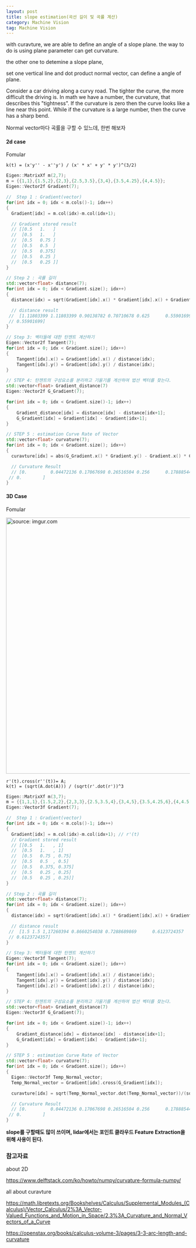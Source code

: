 ```yaml
---
layout: post
title: slope estimation(곡선 길이 및 곡률 계산)
category: Machine Vision
tag: Machine Vision
---
```


with curavture, we are able to define an angle of a slope plane. the way to do is using plane parameter can get curvature.

the other one to detemine a slope plane,

set one vertical line and dot product normal vector, can define a angle of plane.


Consider a car driving along a curvy road. The tighter the curve, the more difficult the driving is. In math we have a number, the curvature, that describes this "tightness". If the curvature is zero then the curve looks like a line near this point. While if the curvature is a large number, then the curve has a sharp bend.


Normal vector마다 곡률을 구할 수 있느데, 한번 해보자

#### 2d case


Fomular

```
k(t) = (x'y'' - x''y') / (x' * x' + y' * y')^(3/2)
```

```c++
Eigen::MatrixXf m(2,7);
m = {{1,1},{1.5,2},{2,3},{2.5,3.5},{3,4},{3.5,4.25},{4,4.5}};
Eigen::Vector2f Gradient(7);

//  Step 1 : Gradient(vector)
for(int idx = 0; idx < m.cols()-1; idx++)
{
  Gradient[idx] = m.col(idx)-m.col(idx+1);

  // Gradient stored result
  // [[0.5   1.   ]
  //  [0.5   1.   ]
  //  [0.5   0.75 ]
  //  [0.5   0.5  ]
  //  [0.5   0.375]
  //  [0.5   0.25 ]
  //  [0.5   0.25 ]]
}

// Step 2 : 곡률 길이
std::vector<float> distance(7);
for(int idx = 0; idx < Gradient.size(); idx++)
{
  distance(idx) = sqrt(Gradient[idx].x() * Gradient[idx].x() + Gradient[idx].y() * Gradient[idx].y());

  // distance result
 //  [1.11803399 1.11803399 0.90138782 0.70710678 0.625      0.55901699
 // 0.55901699]
}

// Step 3: 벡터들에 대한 탄젠트 계산하기
Eigen::Vector2f Tangent(7);
for(int idx = 0; idx < Gradient.size(); idx++)
{
    Tangent[idx].x() = Gradient[idx].x() / distance(idx);
    Tangent[idx].y() = Gradient[idx].y() / distance(idx);
}

// STEP 4: 탄젠트의 구성요소를 분리하고 기울기를 계산하여 법선 벡터를 찾는다.
std::vector<float> Gradient_distance(7)
Eigen::Vector2f G_Gradient(7);

for(int idx = 0; idx < Gradient.size()-1; idx++)
{
    Gradient_distance[idx] = distance[idx] - distance[idx+1];
    G_Gradient[idx] = Gradient[idx] - Gradient[idx+1];
}

// STEP 5 : estimation Curve Rate of Vector
std::vector<float> curvature(7);
for(int idx = 0; idx < Gradient.size(); idx++)
{
  curavture[idx] = abs(G_Gradient.x() * Gradient.y() - Gradient.x() * G_Gradient.y())/((Gradient.x() * Gradient.x() + Gradient.y() * Gradient.y())**1.5);

  // Curvature Result
  // [0.         0.04472136 0.17067698 0.26516504 0.256      0.17888544
 // 0.        ]
}

```

#### 3D Case

Fomular

<a href="https://postimg.cc/jwGcWdRC"><img src="https://i.postimg.cc/d30xxLXR/Kakao-Talk-Image-2022-01-13-18-29-15.jpg" width="700px" title="source: imgur.com" /><a>

```
r'(t).cross(r''(t))= A;
k(t) = (sqrt(A.dot(A))) / (sqrt(r'.dot(r'))^3
```

```c++
Eigen::MatrixXf m(3,7);
m = {{1,1,1},{1.5,2,2},{2,3,3},{2.5,3.5,4},{3,4,5},{3.5,4.25,6},{4,4.5,7}};
Eigen::Vector3f Gradient(7);

//  Step 1 : Gradient(vector)
for(int idx = 0; idx < m.cols()-1; idx++)
{
  Gradient[idx] = m.col(idx)-m.col(idx+1); // r'(t)
  // Gradient stored result
  // [[0.5   1.   , 1]
  //  [0.5   1.   , 1]
  //  [0.5   0.75 , 0.75]
  //  [0.5   0.5  , 0.5]
  //  [0.5   0.375, 0.375]
  //  [0.5   0.25 , 0.25]
  //  [0.5   0.25 , 0.25]]
}

// Step 2 : 곡률 길이
std::vector<float> distance(7);
for(int idx = 0; idx < Gradient.size(); idx++)
{
  distance(idx) = sqrt(Gradient[idx].x() * Gradient[idx].x() + Gradient[idx].y() * Gradient[idx].y() + Gradient[idx].z() * Gradient[idx].z());

  // distance result
 //  [1.5 1.5 1,17260394 0.8660254038 0.7288689869      0.6123724357
 // 0.6123724357]
}

// Step 3: 벡터들에 대한 탄젠트 계산하기
Eigen::Vector3f Tangent(7);
for(int idx = 0; idx < Gradient.size(); idx++)
{
    Tangent[idx].x() = Gradient[idx].x() / distance(idx);
    Tangent[idx].y() = Gradient[idx].y() / distance(idx);
    Tangent[idx].z() = Gradient[idx].z() / distance(idx);
}

// STEP 4: 탄젠트의 구성요소를 분리하고 기울기를 계산하여 법선 벡터를 찾는다.
std::vector<float> Gradient_distance(7)
Eigen::Vector3f G_Gradient(7);

for(int idx = 0; idx < Gradient.size()-1; idx++)
{
    Gradient_distance[idx] = distance[idx] - distance[idx+1];
    G_Gradient[idx] = Gradient[idx] - Gradient[idx+1];
}

// STEP 5 : estimation Curve Rate of Vector
std::vector<float> curvature(7);
for(int idx = 0; idx < Gradient.size(); idx++)
{
  Eigen::Vector3f Temp_Normal_vector;
  Temp_Normal_vector = Gradient[idx].cross(G_Gradient[idx]);

  curavture[idx] = sqrt(Temp_Normal_vector.dot(Temp_Normal_vector))/(sqrt(Gradient[idx].dot(Gradient[idx])))**3;

  // Curvature Result
  // [0.         0.04472136 0.17067698 0.26516504 0.256      0.17888544
 // 0.        ]
}

```


**slope를 구할때도 많이 쓰이며, lidar에서는 포인트 클라우드 Feature Extraction을 위해 사용이 된다.**


### 참고자료

about 2D

https://www.delftstack.com/ko/howto/numpy/curvature-formula-numpy/

all about curavture

https://math.libretexts.org/Bookshelves/Calculus/Supplemental_Modules_(Calculus)/Vector_Calculus/2%3A_Vector-Valued_Functions_and_Motion_in_Space/2.3%3A_Curvature_and_Normal_Vectors_of_a_Curve

https://openstax.org/books/calculus-volume-3/pages/3-3-arc-length-and-curvature

